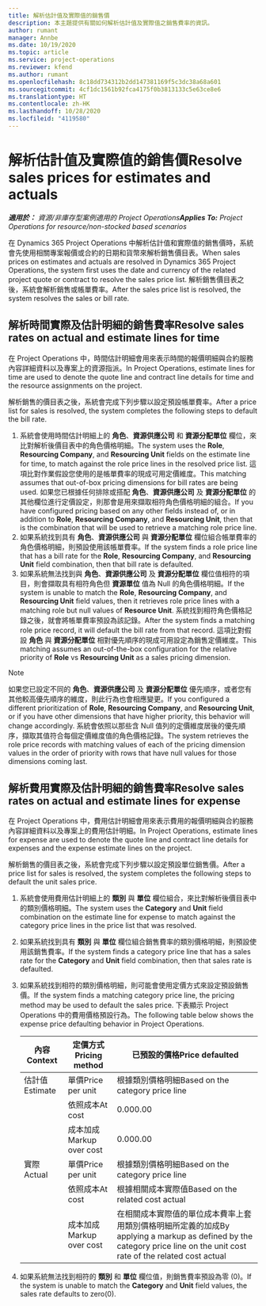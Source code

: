 ```yaml
---
title: 解析估計值及實際值的銷售價
description: 本主題提供有關如何解析估計值及實際值之銷售費率的資訊。
author: rumant
manager: Annbe
ms.date: 10/19/2020
ms.topic: article
ms.service: project-operations
ms.reviewer: kfend
ms.author: rumant
ms.openlocfilehash: 8c18dd734312b2dd147381169f5c3dc38a68a601
ms.sourcegitcommit: 4cf1dc1561b92fca4175f0b3813133c5e63ce8e6
ms.translationtype: HT
ms.contentlocale: zh-HK
ms.lasthandoff: 10/28/2020
ms.locfileid: "4119580"
---
```

# <a name="resolve-sales-prices-for-estimates-and-actuals"></a><span data-ttu-id="14cf3-103">解析估計值及實際值的銷售價</span><span class="sxs-lookup"><span data-stu-id="14cf3-103">Resolve sales prices for estimates and actuals</span></span>

<span data-ttu-id="14cf3-104">_**適用於：** 資源/非庫存型案例適用的 Project Operations_</span><span class="sxs-lookup"><span data-stu-id="14cf3-104">_**Applies To:** Project Operations for resource/non-stocked based scenarios_</span></span>

<span data-ttu-id="14cf3-105">在 Dynamics 365 Project Operations 中解析估計值和實際值的銷售價時，系統會先使用相關專案報價或合約的日期和貨幣來解析銷售價目表。</span><span class="sxs-lookup"><span data-stu-id="14cf3-105">When sales prices on estimates and actuals are resolved in Dynamics 365 Project Operations, the system first uses the date and currency of the related project quote or contract to resolve the sales price list.</span></span> <span data-ttu-id="14cf3-106">解析銷售價目表之後，系統會解析銷售或帳單費率。</span><span class="sxs-lookup"><span data-stu-id="14cf3-106">After the sales price list is resolved, the system resolves the sales or bill rate.</span></span>

## <a name="resolve-sales-rates-on-actual-and-estimate-lines-for-time"></a><span data-ttu-id="14cf3-107">解析時間實際及估計明細的銷售費率</span><span class="sxs-lookup"><span data-stu-id="14cf3-107">Resolve sales rates on actual and estimate lines for time</span></span>

<span data-ttu-id="14cf3-108">在 Project Operations 中，時間估計明細會用來表示時間的報價明細與合約服務內容詳細資料以及專案上的資源指派。</span><span class="sxs-lookup"><span data-stu-id="14cf3-108">In Project Operations, estimate lines for time are used to denote the quote line and contract line details for time and the resource assignments on the project.</span></span>

<span data-ttu-id="14cf3-109">解析銷售的價目表之後，系統會完成下列步驟以設定預設帳單費率。</span><span class="sxs-lookup"><span data-stu-id="14cf3-109">After a price list for sales is resolved, the system completes the following steps to default the bill rate.</span></span>

1. <span data-ttu-id="14cf3-110">系統會使用時間估計明細上的 **角色**、**資源供應公司** 和 **資源分配單位** 欄位，來比對解析後價目表中的角色價格明細。</span><span class="sxs-lookup"><span data-stu-id="14cf3-110">The system uses the **Role**, **Resourcing Company**, and **Resourcing Unit** fields on the estimate line for time, to match against the role price lines in the resolved price list.</span></span> <span data-ttu-id="14cf3-111">這項比對作業假設您使用的是帳單費率的現成可用定價維度。</span><span class="sxs-lookup"><span data-stu-id="14cf3-111">This matching assumes that out-of-box pricing dimensions for bill rates are being used.</span></span> <span data-ttu-id="14cf3-112">如果您已根據任何排除或搭配 **角色**、**資源供應公司** 及 **資源分配單位** 的其他欄位進行定價設定，則那會是用來擷取相符角色價格明細的組合。</span><span class="sxs-lookup"><span data-stu-id="14cf3-112">If you have configured pricing based on any other fields instead of, or in addition to **Role**, **Resourcing Company**, and **Resourcing Unit**, then that is the combination that will be used to retrieve a matching role price line.</span></span>
2. <span data-ttu-id="14cf3-113">如果系統找到具有 **角色**、**資源供應公司** 與 **資源分配單位** 欄位組合帳單費率的角色價格明細，則預設使用該帳單費率。</span><span class="sxs-lookup"><span data-stu-id="14cf3-113">If the system finds a role price line that has a bill rate for the **Role**, **Resourcing Company**, and **Resourcing Unit** field combination, then that bill rate is defaulted.</span></span>
3. <span data-ttu-id="14cf3-114">如果系統無法找到與 **角色**、**資源供應公司** 及 **資源分配單位** 欄位值相符的項目，則會擷取具有相符角色但 **資源單位** 值為 Null 的角色價格明細。</span><span class="sxs-lookup"><span data-stu-id="14cf3-114">If the system is unable to match the **Role**, **Resourcing Company**, and **Resourcing Unit** field values, then it retrieves role price lines with a matching role but null values of **Resource Unit**.</span></span> <span data-ttu-id="14cf3-115">系統找到相符角色價格記錄之後，就會將帳單費率預設為該記錄。</span><span class="sxs-lookup"><span data-stu-id="14cf3-115">After the system finds a matching role price record, it will default the bill rate from that record.</span></span> <span data-ttu-id="14cf3-116">這項比對假設 **角色** 與 **資源分配單位** 相對優先順序的現成可用設定為銷售定價維度。</span><span class="sxs-lookup"><span data-stu-id="14cf3-116">This matching assumes an out-of-the-box configuration for the relative priority of **Role** vs **Resourcing Unit** as a sales pricing dimension.</span></span>

> [!NOTE]
> <span data-ttu-id="14cf3-117">如果您已設定不同的 **角色**、**資源供應公司** 及 **資源分配單位** 優先順序，或者您有其他較高優先順序的維度，則此行為也會相應變更。</span><span class="sxs-lookup"><span data-stu-id="14cf3-117">If you configured a different prioritization of **Role**, **Resourcing Company**, and **Resourcing Unit**, or if you have other dimensions that have higher priority, this behavior will change accordingly.</span></span> <span data-ttu-id="14cf3-118">系統會依照以那些含 Null 值列的定價維度居後的優先順序，擷取其值符合每個定價維度值的角色價格記錄。</span><span class="sxs-lookup"><span data-stu-id="14cf3-118">The system retrieves the role price records with matching values of each of the pricing dimension values in the order of priority with rows that have null values for those dimensions coming last.</span></span>

## <a name="resolve-sales-rates-on-actual-and-estimate-lines-for-expense"></a><span data-ttu-id="14cf3-119">解析費用實際及估計明細的銷售費率</span><span class="sxs-lookup"><span data-stu-id="14cf3-119">Resolve sales rates on actual and estimate lines for expense</span></span>

<span data-ttu-id="14cf3-120">在 Project Operations 中，費用估計明細會用來表示費用的報價明細與合約服務內容詳細資料以及專案上的費用估計明細。</span><span class="sxs-lookup"><span data-stu-id="14cf3-120">In Project Operations, estimate lines for expense are used to denote the quote line and contract line details for expenses and the expense estimate lines on the project.</span></span>

<span data-ttu-id="14cf3-121">解析銷售的價目表之後，系統會完成下列步驟以設定預設單位銷售價。</span><span class="sxs-lookup"><span data-stu-id="14cf3-121">After a price list for sales is resolved, the system completes the following steps to default the unit sales price.</span></span>

1. <span data-ttu-id="14cf3-122">系統會使用費用估計明細上的 **類別** 與 **單位** 欄位組合，來比對解析後價目表中的類別價格明細。</span><span class="sxs-lookup"><span data-stu-id="14cf3-122">The system uses the **Category** and **Unit** field combination on the estimate line for expense to match against the category price lines in the price list that was resolved.</span></span>
2. <span data-ttu-id="14cf3-123">如果系統找到具有 **類別** 與 **單位** 欄位組合銷售費率的類別價格明細，則預設使用該銷售費率。</span><span class="sxs-lookup"><span data-stu-id="14cf3-123">If the system finds a category price line that has a sales rate for the **Category** and **Unit** field combination, then that sales rate is defaulted.</span></span>
3. <span data-ttu-id="14cf3-124">如果系統找到相符的類別價格明細，則可能會使用定價方式來設定預設銷售價。</span><span class="sxs-lookup"><span data-stu-id="14cf3-124">If the system finds a matching category price line, the pricing method may be used to default the sales price.</span></span> <span data-ttu-id="14cf3-125">下表顯示 Project Operations 中的費用價格預設行為。</span><span class="sxs-lookup"><span data-stu-id="14cf3-125">The following table below shows the expense price defaulting behavior in Project Operations.</span></span>

    | <span data-ttu-id="14cf3-126">內容</span><span class="sxs-lookup"><span data-stu-id="14cf3-126">Context</span></span> | <span data-ttu-id="14cf3-127">定價方式</span><span class="sxs-lookup"><span data-stu-id="14cf3-127">Pricing method</span></span> | <span data-ttu-id="14cf3-128">已預設的價格</span><span class="sxs-lookup"><span data-stu-id="14cf3-128">Price defaulted</span></span> |
    | --- | --- | --- |
    | <span data-ttu-id="14cf3-129">估計值</span><span class="sxs-lookup"><span data-stu-id="14cf3-129">Estimate</span></span> | <span data-ttu-id="14cf3-130">單價</span><span class="sxs-lookup"><span data-stu-id="14cf3-130">Price per unit</span></span> | <span data-ttu-id="14cf3-131">根據類別價格明細</span><span class="sxs-lookup"><span data-stu-id="14cf3-131">Based on the category price line</span></span> |
    | &nbsp; | <span data-ttu-id="14cf3-132">依照成本</span><span class="sxs-lookup"><span data-stu-id="14cf3-132">At cost</span></span> | <span data-ttu-id="14cf3-133">0.00</span><span class="sxs-lookup"><span data-stu-id="14cf3-133">0.00</span></span> |
    | &nbsp; | <span data-ttu-id="14cf3-134">成本加成</span><span class="sxs-lookup"><span data-stu-id="14cf3-134">Markup over cost</span></span> | <span data-ttu-id="14cf3-135">0.00</span><span class="sxs-lookup"><span data-stu-id="14cf3-135">0.00</span></span> |
    | <span data-ttu-id="14cf3-136">實際</span><span class="sxs-lookup"><span data-stu-id="14cf3-136">Actual</span></span> | <span data-ttu-id="14cf3-137">單價</span><span class="sxs-lookup"><span data-stu-id="14cf3-137">Price per unit</span></span> | <span data-ttu-id="14cf3-138">根據類別價格明細</span><span class="sxs-lookup"><span data-stu-id="14cf3-138">Based on the category price line</span></span> |
    | &nbsp; | <span data-ttu-id="14cf3-139">依照成本</span><span class="sxs-lookup"><span data-stu-id="14cf3-139">At cost</span></span> | <span data-ttu-id="14cf3-140">根據相關成本實際值</span><span class="sxs-lookup"><span data-stu-id="14cf3-140">Based on the related cost actual</span></span> |
    | &nbsp; | <span data-ttu-id="14cf3-141">成本加成</span><span class="sxs-lookup"><span data-stu-id="14cf3-141">Markup over cost</span></span> | <span data-ttu-id="14cf3-142">在相關成本實際值的單位成本費率上套用類別價格明細所定義的加成</span><span class="sxs-lookup"><span data-stu-id="14cf3-142">By applying a markup as defined by the category price line on the unit cost rate of the related cost actual</span></span> |

4. <span data-ttu-id="14cf3-143">如果系統無法找到相符的 **類別** 和 **單位** 欄位值，則銷售費率預設為零 (0)。</span><span class="sxs-lookup"><span data-stu-id="14cf3-143">If the system is unable to match the **Category** and **Unit** field values, the sales rate defaults to zero(0).</span></span>

